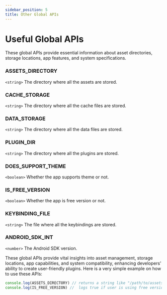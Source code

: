 ```yaml
---
sidebar_position: 5
title: Other Global APIs
---
```


# Useful Global APIs

These global APIs provide essential information about asset directories, storage locations, app features, and system specifications.

### ASSETS_DIRECTORY
`<string>` The directory where all the assets are stored.

### CACHE_STORAGE
`<string>` The directory where all the cache files are stored.

### DATA_STORAGE
`<string>` The directory where all the data files are stored.

### PLUGIN_DIR
`<string>` The directory where all the plugins are stored.

### DOES_SUPPORT_THEME
`<boolean>` Whether the app supports theme or not.

### IS_FREE_VERSION
`<boolean>` Whether the app is free version or not.

### KEYBINDING_FILE
`<string>` The file where all the keybindings are stored.

### ANDROID_SDK_INT
`<number>` The Android SDK version.

These global APIs provide vital insights into asset management, storage locations, app capabilities, and system compatibility, enhancing developers' ability to create user-friendly plugins. Here is a very simple example on how to use these APIs:
```javascript
console.log(ASSETS_DIRECTORY) // returns a string like "/path/to/assets"
console.log(IS_FREE_VERSION) //  logs true if user is using free version of the app, else false
```
